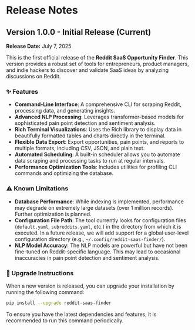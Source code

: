 # Release Notes

## Version 1.0.0 - Initial Release (Current)

**Release Date:** July 7, 2025

This is the first official release of the **Reddit SaaS Opportunity Finder**. This version provides a robust set of tools for entrepreneurs, product managers, and indie hackers to discover and validate SaaS ideas by analyzing discussions on Reddit.

### ✨ Features

-   **Command-Line Interface**: A comprehensive CLI for scraping Reddit, processing data, and generating insights.
-   **Advanced NLP Processing**: Leverages transformer-based models for sophisticated pain point detection and sentiment analysis.
-   **Rich Terminal Visualizations**: Uses the Rich library to display data in beautifully formatted tables and charts directly in the terminal.
-   **Flexible Data Export**: Export opportunities, pain points, and reports to multiple formats, including CSV, JSON, and plain text.
-   **Automated Scheduling**: A built-in scheduler allows you to automate data scraping and processing tasks to run at regular intervals.
-   **Performance Optimization Tools**: Includes utilities for profiling CLI commands and optimizing the database.

### ⚠️ Known Limitations

-   **Database Performance**: While indexing is implemented, performance may degrade on extremely large datasets (over 1 million records). Further optimization is planned.
-   **Configuration File Path**: The tool currently looks for configuration files (`default.yaml`, `subreddits.yaml`, etc.) in the directory from which it is executed. In a future release, we will add support for a global user-level configuration directory (e.g., `~/.config/reddit-saas-finder/`).
-   **NLP Model Accuracy**: The NLP models are powerful but have not been fine-tuned on Reddit-specific language. This may lead to occasional inaccuracies in pain point detection and sentiment analysis.

### 🚀 Upgrade Instructions

When a new version is released, you can upgrade your installation by running the following command:

```bash
pip install --upgrade reddit-saas-finder
```

To ensure you have the latest dependencies and features, it is recommended to run this command periodically. 
